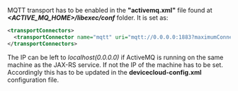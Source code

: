 MQTT transport has to be enabled in the **"activemq.xml"** file found at ***\<ACTIVE_MQ_HOME\>/libexec/conf*** folder. It is set as: 
```xml
<transportConnectors>
  <transportConnector name="mqtt" uri="mqtt://0.0.0.0:1883?maximumConnections=1000&amp;wireFormat.maxFrameSize=104857600&amp;transport.defaultKeepAlive=60000"/>
</transportConnectors>
```

The IP can be left to *localhost(0.0.0.0)* if ActiveMQ is running on the same machine as the JAX-RS service. If not the IP of the machine has to be set. Accordingly this has to be updated in the **devicecloud-config.xml** configuration file. 
